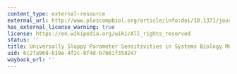 ```yaml
---
content_type: external-resource
external_url: http://www.ploscompbiol.org/article/info:doi/10.1371/journal.pcbi.0030189
has_external_license_warning: true
license: https://en.wikipedia.org/wiki/All_rights_reserved
status: ''
title: Universally Sloppy Parameter Sensitivities in Systems Biology Models
uid: 6c2fa968-b19e-4f2c-8f4d-b7661f358247
wayback_url: ''
---
```

